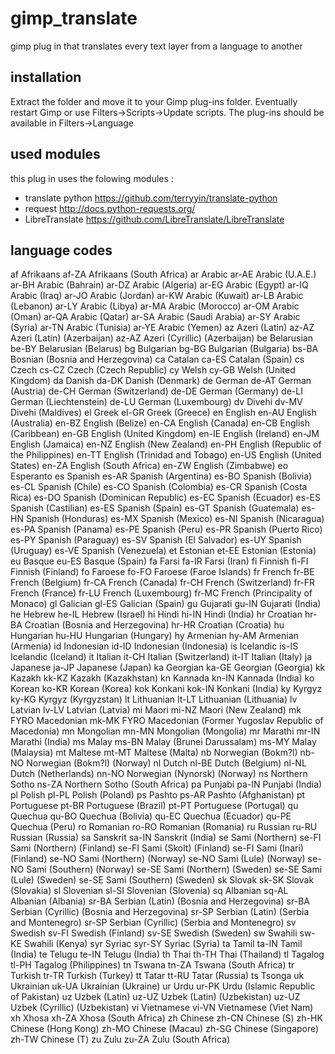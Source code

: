 # gimp_translate
gimp plug in that translates every text layer from a language to another

## installation
Extract the folder and move it to your Gimp plug-ins folder. Eventually restart Gimp or use Filters->Scripts->Update scripts. The plug-ins should be available in Filters->Language
## used modules
this plug in uses the folowing modules :
* translate python
https://github.com/terryyin/translate-python
* request 
http://docs.python-requests.org/
* LibreTranslate
https://github.com/LibreTranslate/LibreTranslate

## language codes
af	Afrikaans
af-ZA	Afrikaans (South Africa)
ar	Arabic
ar-AE	Arabic (U.A.E.)
ar-BH	Arabic (Bahrain)
ar-DZ	Arabic (Algeria)
ar-EG	Arabic (Egypt)
ar-IQ	Arabic (Iraq)
ar-JO	Arabic (Jordan)
ar-KW	Arabic (Kuwait)
ar-LB	Arabic (Lebanon)
ar-LY	Arabic (Libya)
ar-MA	Arabic (Morocco)
ar-OM	Arabic (Oman)
ar-QA	Arabic (Qatar)
ar-SA	Arabic (Saudi Arabia)
ar-SY	Arabic (Syria)
ar-TN	Arabic (Tunisia)
ar-YE	Arabic (Yemen)
az	Azeri (Latin)
az-AZ	Azeri (Latin) (Azerbaijan)
az-AZ	Azeri (Cyrillic) (Azerbaijan)
be	Belarusian
be-BY	Belarusian (Belarus)
bg	Bulgarian
bg-BG	Bulgarian (Bulgaria)
bs-BA	Bosnian (Bosnia and Herzegovina)
ca	Catalan
ca-ES	Catalan (Spain)
cs	Czech
cs-CZ	Czech (Czech Republic)
cy	Welsh
cy-GB	Welsh (United Kingdom)
da	Danish
da-DK	Danish (Denmark)
de	German
de-AT	German (Austria)
de-CH	German (Switzerland)
de-DE	German (Germany)
de-LI	German (Liechtenstein)
de-LU	German (Luxembourg)
dv	Divehi
dv-MV	Divehi (Maldives)
el	Greek
el-GR	Greek (Greece)
en	English
en-AU	English (Australia)
en-BZ	English (Belize)
en-CA	English (Canada)
en-CB	English (Caribbean)
en-GB	English (United Kingdom)
en-IE	English (Ireland)
en-JM	English (Jamaica)
en-NZ	English (New Zealand)
en-PH	English (Republic of the Philippines)
en-TT	English (Trinidad and Tobago)
en-US	English (United States)
en-ZA	English (South Africa)
en-ZW	English (Zimbabwe)
eo	Esperanto
es	Spanish
es-AR	Spanish (Argentina)
es-BO	Spanish (Bolivia)
es-CL	Spanish (Chile)
es-CO	Spanish (Colombia)
es-CR	Spanish (Costa Rica)
es-DO	Spanish (Dominican Republic)
es-EC	Spanish (Ecuador)
es-ES	Spanish (Castilian)
es-ES	Spanish (Spain)
es-GT	Spanish (Guatemala)
es-HN	Spanish (Honduras)
es-MX	Spanish (Mexico)
es-NI	Spanish (Nicaragua)
es-PA	Spanish (Panama)
es-PE	Spanish (Peru)
es-PR	Spanish (Puerto Rico)
es-PY	Spanish (Paraguay)
es-SV	Spanish (El Salvador)
es-UY	Spanish (Uruguay)
es-VE	Spanish (Venezuela)
et	Estonian
et-EE	Estonian (Estonia)
eu	Basque
eu-ES	Basque (Spain)
fa	Farsi
fa-IR	Farsi (Iran)
fi	Finnish
fi-FI	Finnish (Finland)
fo	Faroese
fo-FO	Faroese (Faroe Islands)
fr	French
fr-BE	French (Belgium)
fr-CA	French (Canada)
fr-CH	French (Switzerland)
fr-FR	French (France)
fr-LU	French (Luxembourg)
fr-MC	French (Principality of Monaco)
gl	Galician
gl-ES	Galician (Spain)
gu	Gujarati
gu-IN	Gujarati (India)
he	Hebrew
he-IL	Hebrew (Israel)
hi	Hindi
hi-IN	Hindi (India)
hr	Croatian
hr-BA	Croatian (Bosnia and Herzegovina)
hr-HR	Croatian (Croatia)
hu	Hungarian
hu-HU	Hungarian (Hungary)
hy	Armenian
hy-AM	Armenian (Armenia)
id	Indonesian
id-ID	Indonesian (Indonesia)
is	Icelandic
is-IS	Icelandic (Iceland)
it	Italian
it-CH	Italian (Switzerland)
it-IT	Italian (Italy)
ja	Japanese
ja-JP	Japanese (Japan)
ka	Georgian
ka-GE	Georgian (Georgia)
kk	Kazakh
kk-KZ	Kazakh (Kazakhstan)
kn	Kannada
kn-IN	Kannada (India)
ko	Korean
ko-KR	Korean (Korea)
kok	Konkani
kok-IN	Konkani (India)
ky	Kyrgyz
ky-KG	Kyrgyz (Kyrgyzstan)
lt	Lithuanian
lt-LT	Lithuanian (Lithuania)
lv	Latvian
lv-LV	Latvian (Latvia)
mi	Maori
mi-NZ	Maori (New Zealand)
mk	FYRO Macedonian
mk-MK	FYRO Macedonian (Former Yugoslav Republic of Macedonia)
mn	Mongolian
mn-MN	Mongolian (Mongolia)
mr	Marathi
mr-IN	Marathi (India)
ms	Malay
ms-BN	Malay (Brunei Darussalam)
ms-MY	Malay (Malaysia)
mt	Maltese
mt-MT	Maltese (Malta)
nb	Norwegian (Bokm?l)
nb-NO	Norwegian (Bokm?l) (Norway)
nl	Dutch
nl-BE	Dutch (Belgium)
nl-NL	Dutch (Netherlands)
nn-NO	Norwegian (Nynorsk) (Norway)
ns	Northern Sotho
ns-ZA	Northern Sotho (South Africa)
pa	Punjabi
pa-IN	Punjabi (India)
pl	Polish
pl-PL	Polish (Poland)
ps	Pashto
ps-AR	Pashto (Afghanistan)
pt	Portuguese
pt-BR	Portuguese (Brazil)
pt-PT	Portuguese (Portugal)
qu	Quechua
qu-BO	Quechua (Bolivia)
qu-EC	Quechua (Ecuador)
qu-PE	Quechua (Peru)
ro	Romanian
ro-RO	Romanian (Romania)
ru	Russian
ru-RU	Russian (Russia)
sa	Sanskrit
sa-IN	Sanskrit (India)
se	Sami (Northern)
se-FI	Sami (Northern) (Finland)
se-FI	Sami (Skolt) (Finland)
se-FI	Sami (Inari) (Finland)
se-NO	Sami (Northern) (Norway)
se-NO	Sami (Lule) (Norway)
se-NO	Sami (Southern) (Norway)
se-SE	Sami (Northern) (Sweden)
se-SE	Sami (Lule) (Sweden)
se-SE	Sami (Southern) (Sweden)
sk	Slovak
sk-SK	Slovak (Slovakia)
sl	Slovenian
sl-SI	Slovenian (Slovenia)
sq	Albanian
sq-AL	Albanian (Albania)
sr-BA	Serbian (Latin) (Bosnia and Herzegovina)
sr-BA	Serbian (Cyrillic) (Bosnia and Herzegovina)
sr-SP	Serbian (Latin) (Serbia and Montenegro)
sr-SP	Serbian (Cyrillic) (Serbia and Montenegro)
sv	Swedish
sv-FI	Swedish (Finland)
sv-SE	Swedish (Sweden)
sw	Swahili
sw-KE	Swahili (Kenya)
syr	Syriac
syr-SY	Syriac (Syria)
ta	Tamil
ta-IN	Tamil (India)
te	Telugu
te-IN	Telugu (India)
th	Thai
th-TH	Thai (Thailand)
tl	Tagalog
tl-PH	Tagalog (Philippines)
tn	Tswana
tn-ZA	Tswana (South Africa)
tr	Turkish
tr-TR	Turkish (Turkey)
tt	Tatar
tt-RU	Tatar (Russia)
ts	Tsonga
uk	Ukrainian
uk-UA	Ukrainian (Ukraine)
ur	Urdu
ur-PK	Urdu (Islamic Republic of Pakistan)
uz	Uzbek (Latin)
uz-UZ	Uzbek (Latin) (Uzbekistan)
uz-UZ	Uzbek (Cyrillic) (Uzbekistan)
vi	Vietnamese
vi-VN	Vietnamese (Viet Nam)
xh	Xhosa
xh-ZA	Xhosa (South Africa)
zh	Chinese
zh-CN	Chinese (S)
zh-HK	Chinese (Hong Kong)
zh-MO	Chinese (Macau)
zh-SG	Chinese (Singapore)
zh-TW	Chinese (T)
zu	Zulu
zu-ZA	Zulu (South Africa)
